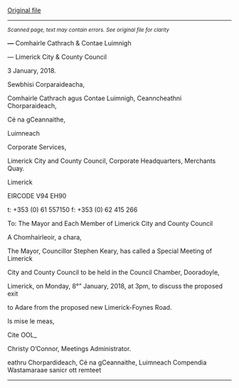[Original file](https://www.limerick.ie/sites/default/files/media/documents/2018-01/00%20Agenda%20Special%20Meeting%20080118.pdf)

---
*<small>Scanned page, text may contain errors. See original file for clarity</small>*  

__—__ Comhairle Cathrach
& Contae Luimnigh

— Limerick City
& County Council

3 January, 2018.

Sewbhisi Corparaideacha,

Comhairle Cathrach agus Contae Luimnigh,
Ceanncheathni Chorparaideach,

Cé na gCeannaithe,

Luimneach

Corporate Services,

Limerick City and County Council,
Corporate Headquarters,
Merchants Quay.

Limerick

EIRCODE V94 EH90

t: +353 (0) 61 557150
f: +353 (0) 62 415 266

To: The Mayor and Each Member of Limerick City and County Council

A Chomhairleoir, a chara,

The Mayor, Councillor Stephen Keary, has called a Special Meeting of Limerick

City and County Council to be held in the Council Chamber, Dooradoyle,

Limerick, on Monday, 8°” January, 2018, at 3pm, to discuss the proposed exit

to Adare from the proposed new Limerick-Foynes Road.

Is mise le meas,

Cite OOL_

Christy O’Connor,
Meetings Administrator.

eathru Chorpardideach, Cé na gCeannaithe, Luimneach
Compendia Wastamaraae sanicr ott remteet


---
